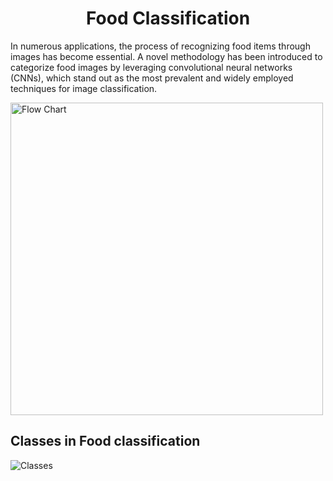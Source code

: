 <h1 align="center">Food Classification</h1>

In numerous applications, the process of recognizing food items through images has become essential. A novel methodology has been introduced to categorize food images by leveraging convolutional neural networks (CNNs), which stand out as the most prevalent and widely employed techniques for image classification.

<img height = "500" alt = "Flow Chart" src = "https://github.com/C-Logesh-Perumal-29/C_L_P_Food_Classification_/assets/125385633/16a53956-0079-48ef-bc33-07b41eaaaaa4">

<h2> Classes in Food classification</h2>

<img alt = "Classes" src = "https://github.com/C-Logesh-Perumal-29/C_L_P_Food_Classification_/assets/125385633/ee806e9f-0b5d-440d-bb1f-bb4e4aeae758 ">
